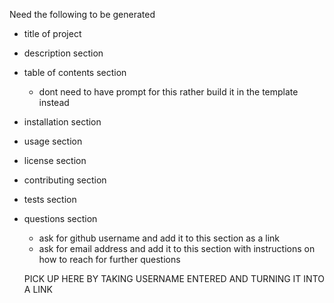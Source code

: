 Need the following to be generated 
- title of project
- description section

- table of contents section
    - dont need to have prompt for this rather build it in the template instead

- installation section 
- usage section 


- license section


- contributing section 
- tests section



- questions section 
    - ask for github username and add it to this section as a link
    - ask for email address and add it to this section with instructions on how to reach for further questions

    PICK UP HERE BY TAKING USERNAME ENTERED AND TURNING IT INTO A LINK 
